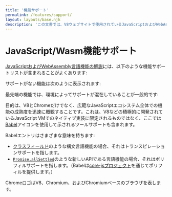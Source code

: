 ```yaml
---
title: '機能サポート'
permalink: /features/support/
layout: layouts/base.njk
description: 'この文書では、V8ウェブサイトで使用されているJavaScriptおよびWebAssembly言語機能サポートリストについて説明します。'
---
```

# JavaScript/Wasm機能サポート

[JavaScriptおよびWebAssembly言語機能の解説](/features)には、以下のような機能サポートリストが含まれることがよくあります:

<feature-support chrome="71"
                 firefox="65"
                 safari="12"
                 nodejs="12"
                 babel="yes"></feature-support>

サポートがない機能は次のように表示されます:

<feature-support chrome="no"
                 firefox="no"
                 safari="no"
                 nodejs="no"
                 babel="no"></feature-support>

最先端の機能では、環境によってサポートが混在していることが一般的です:

<feature-support chrome="partial"
                 firefox="yes"
                 safari="yes"
                 nodejs="no"
                 babel="yes"></feature-support>

目的は、V8とChromeだけでなく、広範なJavaScriptエコシステム全体での機能の成熟度を迅速に概観することです。これは、V8などの積極的に開発されているJavaScript VMでのネイティブ実装に限定されるものではなく、ここでは[Babel](https://babeljs.io/)アイコンを使用して示されるツールサポートも含まれます。

<!--truncate-->
Babelエントリはさまざまな意味を持ちます:

- [クラスフィールド](/features/class-fields)のような構文言語機能の場合、それはトランスピレーションサポートを指します。
- [`Promise.allSettled`](/features/promise-combinators#promise.allsettled)のような新しいAPIである言語機能の場合、それはポリフィルサポートを指します。（Babelは[core-jsプロジェクト](https://github.com/zloirock/core-js)を通じてポリフィルを提供します。）

ChromeロゴはV8、Chromium、およびChromiumベースのブラウザを表します。
